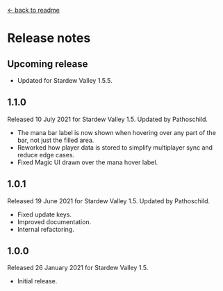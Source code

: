 ﻿﻿[← back to readme](README.md)

# Release notes
## Upcoming release
* Updated for Stardew Valley 1.5.5.

## 1.1.0
Released 10 July 2021 for Stardew Valley 1.5. Updated by Pathoschild.

* The mana bar label is now shown when hovering over any part of the bar, not just the filled area.
* Reworked how player data is stored to simplify multiplayer sync and reduce edge cases.
* Fixed Magic UI drawn over the mana hover label.

## 1.0.1
Released 19 June 2021 for Stardew Valley 1.5. Updated by Pathoschild.

* Fixed update keys.
* Improved documentation.
* Internal refactoring.

## 1.0.0
Released 26 January 2021 for Stardew Valley 1.5.

* Initial release.
